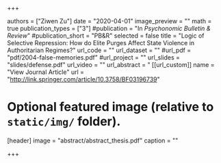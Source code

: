 +++

authors = ["Ziwen Zu"]
date = "2020-04-01"
image_preview = ""
math = true
publication_types = ["3"]
#publication = "In *Psychonomic Bulletin & Review*"
#publication_short = "PB&R"
selected = false
title = "Logic of Selective Repression: How do Elite Purges Affect State Violence in Authoritarian Regimes?"
url_code = ""
url_dataset = ""
#url_pdf = "pdf/2004-false-memories.pdf"
#url_project = ""
url_slides = "slides/defense.pdf"
url_video = ""
url_abstract = "
[[url_custom]]
name = "View Journal Article"
url = "http://link.springer.com/article/10.3758/BF03196739"

# Optional featured image (relative to `static/img/` folder).
[header]
image = "abstract/abstract_thesis.pdf"
caption = ""

+++
